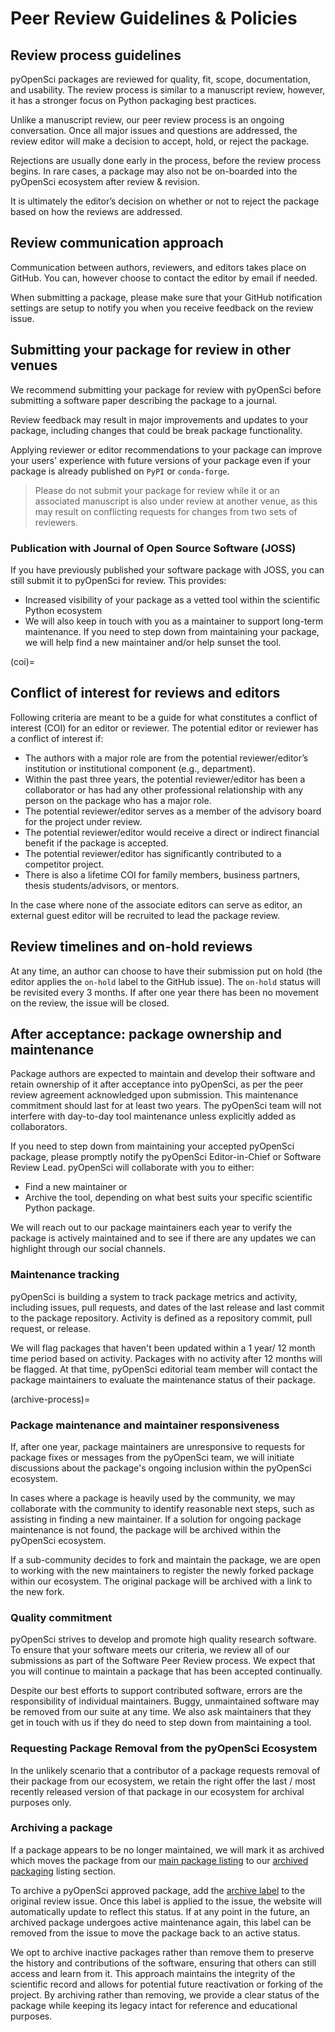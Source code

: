 # Peer Review Guidelines & Policies

## Review process guidelines

pyOpenSci packages are reviewed for quality, fit, scope, documentation, and
usability. The review process is similar to a manuscript review, however, it
has a stronger focus on Python packaging best practices.

Unlike a manuscript review, our peer review process is an ongoing conversation.
Once all major issues and questions are addressed, the review editor will make
a decision to accept, hold, or reject the package.

Rejections are usually done early in the process, before the review process
begins. In rare cases, a package may also not be on-boarded into the pyOpenSci
ecosystem after review & revision.

It is ultimately the editor’s decision on whether or not to reject the package
based on how the reviews are addressed.

## Review communication approach

Communication between authors, reviewers, and editors takes
place on GitHub. You can, however choose to contact the editor by email if
needed.

When submitting a package, please make sure that your GitHub notification
settings are setup to notify you when you receive feedback on the review issue.

## Submitting your package for review in other venues

We recommend submitting your package for review with pyOpenSci before
submitting a software paper describing the package to a journal.

Review feedback may result in major improvements and updates to your package,
including changes that could be break package functionality.

Applying reviewer or editor recommendations to your package can improve your
users' experience with future versions of your package even if your package is
already published on `PyPI` or `conda-forge`.

> Please do not submit your package for review while it or an associated
> manuscript is also under review at another venue, as this may result on
> conflicting requests for changes from two sets of reviewers.

### Publication with Journal of Open Source Software (JOSS)

If you have previously published your software package with JOSS, you can still
submit it to pyOpenSci for review. This provides:

- Increased visibility of your package as a vetted tool within the scientific Python
  ecosystem
- We will also keep in touch with you as a maintainer to support long-term
  maintenance. If you need to step down from maintaining your package, we will help
  find a new maintainer and/or help sunset the tool.

(coi)=

## Conflict of interest for reviews and editors

Following criteria are meant to be a guide for what constitutes a conflict of
interest (COI) for an editor or reviewer. The potential editor or reviewer has
a conflict of interest if:

- The authors with a major role are from the potential reviewer/editor’s
  institution or institutional component (e.g., department).
- Within the past three years, the potential reviewer/editor has been a
  collaborator or has had any other professional relationship with any person
  on the package who has a major role.
- The potential reviewer/editor serves as a member of the advisory board for
  the project under review.
- The potential reviewer/editor would receive a direct or indirect financial
  benefit if the package is accepted.
- The potential reviewer/editor has significantly contributed to a competitor
  project.
- There is also a lifetime COI for family members, business partners,
  thesis students/advisors, or mentors.

In the case where none of the associate editors can serve as editor, an
external guest editor will be recruited to lead the package review.

## Review timelines and on-hold reviews

At any time, an author can choose to have their submission put on hold
(the editor applies the `on-hold` label to the GitHub issue). The `on-hold`
status will be revisited every 3 months. If after one year there has been
no movement on the review, the issue will be closed.

## After acceptance: package ownership and maintenance

Package authors are expected to maintain and develop their software and
retain
ownership of it after acceptance into pyOpenSci, as per the peer review
agreement acknowledged upon submission. This maintenance commitment should
last for at least two years. The pyOpenSci team will not interfere with
day-to-day tool maintenance unless explicitly added as collaborators.

If you need to step down from maintaining your accepted pyOpenSci package,
please promptly notify the pyOpenSci Editor-in-Chief or Software Review Lead.
pyOpenSci will collaborate with you to either:

- Find a new maintainer or
- Archive the tool, depending on what best suits your specific scientific
  Python package.

We will reach out to our package maintainers each year to verify the
package is actively maintained and to see if there are any updates we can
highlight through our social channels.

### Maintenance tracking

pyOpenSci is building a system to track package metrics and activity,
including issues, pull requests, and dates of the last release and last commit
to the package repository. Activity is defined as a repository commit, pull
request, or release.

We will flag packages that haven't been updated within a 1 year/ 12 month time
period based on activity. Packages with no activity after 12 months will be
flagged. At that time, pyOpenSci editorial team member will contact the package
maintainers to evaluate the maintenance status of their package.

(archive-process)=

### Package maintenance and maintainer responsiveness

If, after one year, package maintainers are unresponsive to requests for
package fixes or messages from the pyOpenSci team, we will initiate
discussions about the package's ongoing inclusion within the pyOpenSci
ecosystem.

In cases where a package is heavily used by the community, we may
collaborate with the community to identify reasonable next steps, such as
assisting in finding a new maintainer. If a solution for ongoing package
maintenance is not found, the package will be archived within the pyOpenSci
ecosystem.

If a sub-community decides to fork and maintain the package, we are open to
working with the new maintainers to register the newly forked package within
our ecosystem. The original package will be archived with a link to the new
fork.

### Quality commitment

pyOpenSci strives to develop and promote high quality research software. To
ensure that your software meets our criteria, we review all of our submissions
as part of the Software Peer Review process. We expect that you will continue
to maintain a package that has been accepted continually.

Despite our best efforts to support contributed software, errors are the
responsibility of individual maintainers. Buggy, unmaintained software may
be removed from our suite at any time. We also ask maintainers that they get
in touch with us if they do need to step down from maintaining a tool.

### Requesting Package Removal from the pyOpenSci Ecosystem

In the unlikely scenario that a contributor of a package requests removal of
their package from our ecosystem, we retain the right offer the last / most
recently released version of that package in our ecosystem for archival
purposes only.

### Archiving a package

If a package appears to be no longer maintained, we will mark it as
archived which moves the package from our
[main package listing](https://www.pyopensci.org/python-packages.html#all-packages)
to our [archived packaging](https://www.pyopensci.org/python-packages.html#archived-packages)
listing section.

To archive a pyOpenSci approved package, add the
[archive label](https://github.com/pyOpenSci/software-submission/issues?q=label%3Aarchived)
to the original review issue. Once this label is applied to the issue, the
website will automatically update to reflect this status. If at any point
in the future, an archived package undergoes active maintenance again, this
label can be removed from the issue to move the package back to an active
status.

We opt to archive inactive packages rather than remove them to preserve the
history and contributions of the software, ensuring that others can still
access and learn from it. This approach maintains the integrity of the
scientific record and allows for potential future reactivation or forking
of the project. By archiving rather than removing, we provide a clear
status of the package while keeping its legacy intact for reference and
educational purposes.
